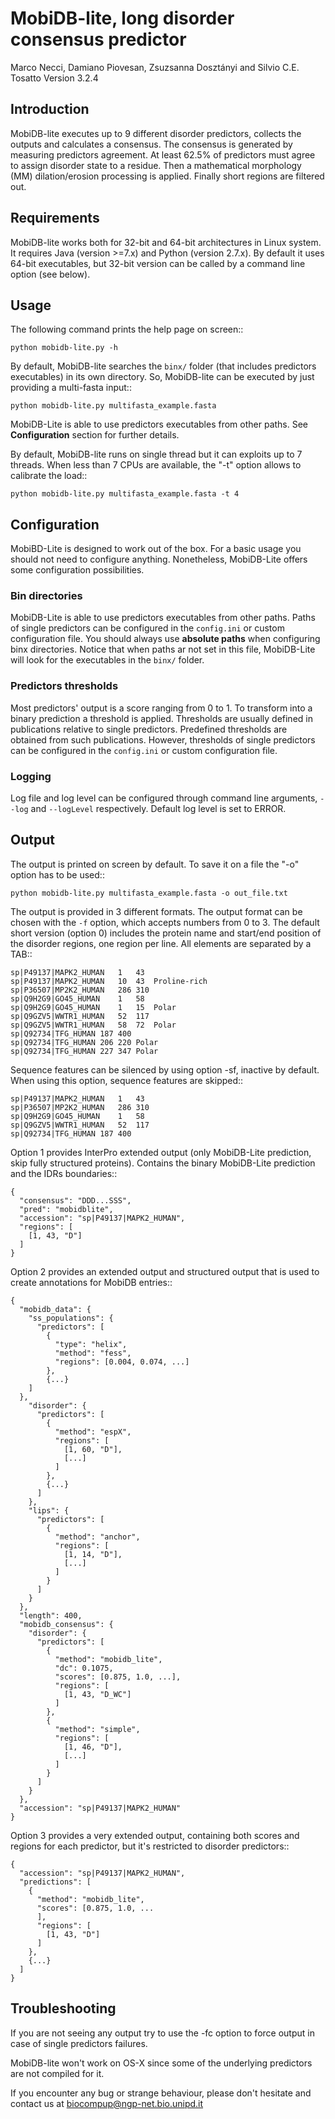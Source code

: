 MobiDB-lite, long disorder consensus predictor
==============================================
Marco Necci, Damiano Piovesan, Zsuzsanna Dosztányi and Silvio C.E. Tosatto
Version 3.2.4

Introduction
------------
MobiDB-lite executes up to 9 different disorder predictors, collects the outputs
and calculates a consensus. The consensus is generated by measuring predictors
agreement. At least 62.5% of predictors must agree to assign disorder state to a
residue. Then a mathematical morphology (MM) dilation/erosion processing is
applied. Finally short regions are filtered out.

Requirements
------------
MobiDB-lite works both for 32-bit and 64-bit architectures in Linux system. It
requires Java (version >=7.x) and Python (version 2.7.x). By default it uses
64-bit executables, but 32-bit version can be called by a command line option
(see below).

Usage
-----
The following command prints the help page on screen::

    python mobidb-lite.py -h


By default, MobiDB-lite searches the ``binx/`` folder (that includes predictors
executables) in its own directory. So, MobiDB-lite can be executed by just
providing a multi-fasta input::

    python mobidb-lite.py multifasta_example.fasta

MobiDB-Lite is able to use predictors executables from other paths. See **Configuration**
section for further details.

By default, MobiDB-lite runs on single thread but it can exploits up to 7 threads.
When less than 7 CPUs are available, the "-t" option allows to calibrate the load::

    python mobidb-lite.py multifasta_example.fasta -t 4

Configuration
-------------

MobiBD-Lite is designed to work out of the box. For a basic usage you should not
need to configure anything. Nonetheless, MobiDB-Lite offers some configuration
possibilities.

### Bin directories

MobiDB-Lite is able to use predictors executables from other paths. Paths of
single predictors can be configured in the ``config.ini`` or custom configuration file.
You should always use **absolute paths** when configuring binx directories.
Notice that when paths ar not set in this file, MobiDB-Lite will look for the
executables in the ``binx/`` folder.

### Predictors thresholds
Most predictors' output is a score ranging from 0 to 1. To transform into a binary
prediction a threshold is applied. Thresholds are usually defined in publications
relative to single predictors. Predefined thresholds are obtained from such publications.
However, thresholds of single predictors can be configured in the ``config.ini`` or
custom configuration file.

### Logging
Log file and log level can be configured through command line arguments, ``--log`` and
``--logLevel`` respectively. Default log level is set to ERROR.

Output
------

The output is printed on screen by default. To save it on a file the "-o"
option has to be used::

    python mobidb-lite.py multifasta_example.fasta -o out_file.txt


The output is provided in 3 different formats. The output format can be chosen
with the ``-f`` option, which accepts numbers from 0 to 3. The default short
version (option 0) includes the protein name and start/end position of the
disorder regions, one region per line. All elements are separated by a TAB::

    sp|P49137|MAPK2_HUMAN	1	43
    sp|P49137|MAPK2_HUMAN	10	43	Proline-rich
    sp|P36507|MP2K2_HUMAN	286	310
    sp|Q9H2G9|GO45_HUMAN	1	58
    sp|Q9H2G9|GO45_HUMAN	1	15	Polar
    sp|Q9GZV5|WWTR1_HUMAN	52	117
    sp|Q9GZV5|WWTR1_HUMAN	58	72	Polar
    sp|Q92734|TFG_HUMAN	187	400
    sp|Q92734|TFG_HUMAN	206	220	Polar
    sp|Q92734|TFG_HUMAN	227	347	Polar


Sequence features can be silenced by using option -sf, inactive by
default. When using this option, sequence features are skipped::

	sp|P49137|MAPK2_HUMAN	1	43
    sp|P36507|MP2K2_HUMAN	286	310
    sp|Q9H2G9|GO45_HUMAN	1	58
    sp|Q9GZV5|WWTR1_HUMAN	52	117
    sp|Q92734|TFG_HUMAN	187	400


Option 1 provides InterPro extended output (only MobiDB-Lite prediction, skip
fully structured proteins). Contains the binary MobiDB-Lite prediction and
the IDRs boundaries::

    {
      "consensus": "DDD...SSS",
      "pred": "mobidblite",
      "accession": "sp|P49137|MAPK2_HUMAN",
      "regions": [
        [1, 43, "D"]
      ]
    }


Option 2 provides an extended output and structured output that is used
to create annotations for MobiDB entries::

    {
      "mobidb_data": {
        "ss_populations": {
          "predictors": [
            {
              "type": "helix",
              "method": "fess",
              "regions": [0.004, 0.074, ...]
            },
            {...}
        ]
      },
        "disorder": {
          "predictors": [
            {
              "method": "espX",
              "regions": [
                [1, 60, "D"],
                [...]
              ]
            },
            {...}
          ]
        },
        "lips": {
          "predictors": [
            {
              "method": "anchor",
              "regions": [
                [1, 14, "D"],
                [...]
              ]
            }
          ]
        }
      },
      "length": 400,
      "mobidb_consensus": {
        "disorder": {
          "predictors": [
            {
              "method": "mobidb_lite",
              "dc": 0.1075,
              "scores": [0.875, 1.0, ...],
              "regions": [
                [1, 43, "D_WC"]
              ]
            },
            {
              "method": "simple",
              "regions": [
                [1, 46, "D"],
                [...]
              ]
            }
          ]
        }
      },
      "accession": "sp|P49137|MAPK2_HUMAN"
    }

Option 3 provides a very extended output, containing both scores and regions
for each predictor, but it's restricted to disorder predictors::

    {
      "accession": "sp|P49137|MAPK2_HUMAN",
      "predictions": [
        {
          "method": "mobidb_lite",
          "scores": [0.875, 1.0, ...
          ],
          "regions": [
            [1, 43, "D"]
          ]
        },
        {...}
      ]
    }

Troubleshooting
---------------
If you are not seeing any output try to use the -fc option to force output
in case of single predictors failures.

MobiDB-lite won't work on OS-X since some of the underlying predictors are
not compiled for it.

If you encounter any bug or strange behaviour, please don't hesitate and
contact us at biocompup@ngp-net.bio.unipd.it